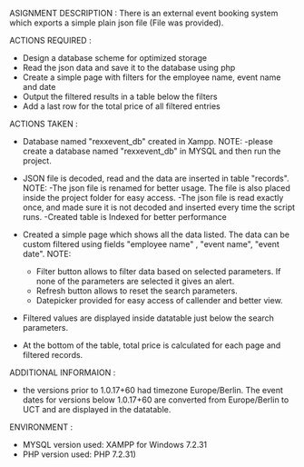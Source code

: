 ASIGNMENT DESCRIPTION : 
There is an external event booking system which exports a simple plain json file (File was provided).

ACTIONS REQUIRED :
- Design a database scheme for optimized storage
- Read the json data and save it to the database using php
- Create a simple page with filters for the employee name, event name and date
- Output the filtered results in a table below the filters
- Add a last row for the total price of all filtered entries

ACTIONS TAKEN : 
- Database named "rexxevent_db" created in Xampp.
	NOTE: 
	-please create a database named "rexxevent_db" in MYSQL and then run the project.

- JSON file is decoded, read and the data are inserted in table "records".
	NOTE: 
	-The json file is renamed for better usage. The file is also placed inside the project folder for easy access.
	-The json file is read exactly once, and made sure it is not decoded and inserted every time the script runs.
	-Created table is Indexed for better performance

- Created a simple page which shows all the data listed. The data can be custom filtered using fields "employee name" , "event name", "event date".
	NOTE: 
	- Filter button allows to filter data based on selected parameters. If none of the parameters are selected it gives an alert.
	- Refresh button allows to reset the search parameters.
	- Datepicker provided for easy access of callender and better view.

- Filtered values are displayed inside datatable just below the search parameters.

- At the bottom of the table, total price is calculated for each page and filtered records.

ADDITIONAL INFORMAION :
- the versions prior to 1.0.17+60 had timezone Europe/Berlin. The event dates for versions below 1.0.17+60 are converted from Europe/Berlin to UCT and are displayed in the datatable.

ENVIRONMENT :
- MYSQL version used: XAMPP for Windows 7.2.31 
- PHP version used: PHP 7.2.31)